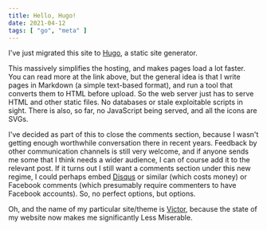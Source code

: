 ```yaml
---
title: Hello, Hugo!
date: 2021-04-12
tags: [ "go", "meta" ]
---
```


I've just migrated this site to [Hugo](https://gohugo.io/), a static site generator.

<!--more-->

This massively simplifies the hosting, and makes pages load a lot faster. You can read more at the link above, but the general idea is that I write pages in Markdown (a simple text-based format), and run a tool that converts them to HTML before upload. So the web server just has to serve HTML and other static files. No databases or stale exploitable scripts in sight. There is also, so far, no JavaScript being served, and all the icons are SVGs.

I've decided as part of this to close the comments section, because I wasn't getting enough worthwhile conversation there in recent years. Feedback by other communication channels is still very welcome, and if anyone sends me some that I think needs a wider audience, I can of course add it to the relevant post. If it turns out I still want a comments section under this new regime, I could perhaps embed [Disqus](https://disqus.com/) or similar (which costs money) or Facebook comments (which presumably require commenters to have Facebook accounts). So, no perfect options, but options.

Oh, and the name of my particular site/theme is [Victor](https://github.com/chrisboyle/victor), because the state of my website now makes me significantly Less Miserable.
